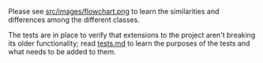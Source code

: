 Please see [src/images/flowchart.png](src/images/flowchart.png) to learn the similarities and differences among the different classes.

The tests are in place to verify that extensions to the project aren't breaking its older functionality; read [tests.md](tests.md) to learn the purposes of the tests and what needs to be added to them.